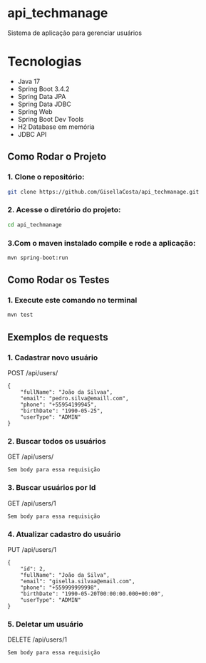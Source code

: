 # api_techmanage
Sistema de aplicação para gerenciar usuários

#  Tecnologias
- Java 17
- Spring Boot 3.4.2
- Spring Data JPA
- Spring Data JDBC
- Spring Web
- Spring Boot Dev Tools
- H2 Database em memória 
- JDBC API

##  Como Rodar o Projeto

### 1. Clone o repositório:
```sh
git clone https://github.com/GisellaCosta/api_techmanage.git
```
### 2. Acesse o diretório do projeto:
```sh
cd api_techmanage
```
### 3.Com o maven instalado compile e rode a aplicação:
```sh
mvn spring-boot:run
```

## Como Rodar os Testes 

### 1. Execute este comando no terminal
```sh
mvn test
```

## Exemplos de requests 

### 1. Cadastrar novo usuário
POST /api/users/
```
{
    "fullName": "João da Silvaa",
    "email": "pedro.silva@emaill.com",
    "phone": "+55954199945",
    "birthDate": "1990-05-25",
    "userType": "ADMIN"
}
```

### 2. Buscar todos os usuários 
GET /api/users/
```
Sem body para essa requisição
```

### 3. Buscar usuários por Id
GET /api/users/1
```
Sem body para essa requisição
```

### 4. Atualizar cadastro do usuário
PUT /api/users/1
```
{
    "id": 2,
    "fullName": "João da Silva",
    "email": "gisella.silvaa@email.com",
    "phone": "+559999999998",
    "birthDate": "1990-05-20T00:00:00.000+00:00",
    "userType": "ADMIN"
}
```

### 5. Deletar um usuário
DELETE /api/users/1
```
Sem body para essa requisição
```





